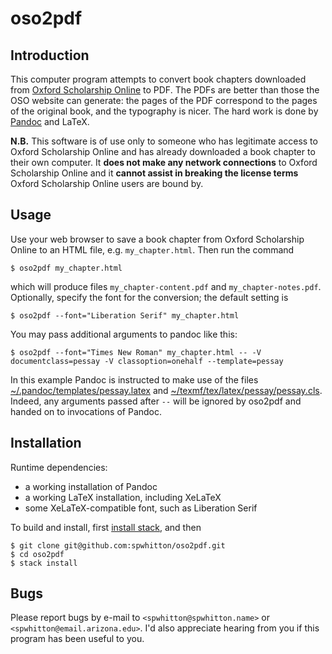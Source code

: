 # oso2pdf

## Introduction

This computer program attempts to convert book chapters downloaded
from [Oxford Scholarship Online](http://www.oxfordscholarship.com/) to
PDF.  The PDFs are better than those the OSO website can generate: the
pages of the PDF correspond to the pages of the original book, and the
typography is nicer.  The hard work is done by
[Pandoc](http://pandoc.org/) and LaTeX.

**N.B.** This software is of use only to someone who has legitimate
access to Oxford Scholarship Online and has already downloaded a book
chapter to their own computer.  It **does not make any network
connections** to Oxford Scholarship Online and it **cannot assist in
breaking the license terms** Oxford Scholarship Online users are bound
by.

## Usage

Use your web browser to save a book chapter from Oxford Scholarship
Online to an HTML file, e.g. `my_chapter.html`.  Then run the command

    $ oso2pdf my_chapter.html

which will produce files `my_chapter-content.pdf` and
`my_chapter-notes.pdf`.  Optionally, specify the font for the
conversion; the default setting is

    $ oso2pdf --font="Liberation Serif" my_chapter.html

You may pass additional arguments to pandoc like this:

    $ oso2pdf --font="Times New Roman" my_chapter.html -- -V documentclass=pessay -V classoption=onehalf --template=pessay

In this example Pandoc is instructed to make use of the files
[~/.pandoc/templates/pessay.latex](https://github.com/spwhitton/dotfiles/blob/master/.pandoc/templates/pessay.latex)
and
[~/texmf/tex/latex/pessay/pessay.cls](https://github.com/spwhitton/dotfiles/blob/master/texmf/tex/latex/pessay/pessay.cls).
Indeed, any arguments passed after `--` will be ignored by oso2pdf and
handed on to invocations of Pandoc.

## Installation

Runtime dependencies:

- a working installation of Pandoc
- a working LaTeX installation, including XeLaTeX
- some XeLaTeX-compatible font, such as Liberation Serif

To build and install, first
[install stack](https://github.com/commercialhaskell/stack), and then

    $ git clone git@github.com:spwhitton/oso2pdf.git
    $ cd oso2pdf
    $ stack install

## Bugs

Please report bugs by e-mail to `<spwhitton@spwhitton.name>` or
`<spwhitton@email.arizona.edu>`.  I'd also appreciate hearing from you
if this program has been useful to you.
